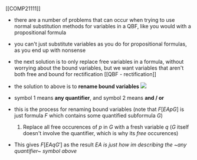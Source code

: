 [[COMP21111]]

- there are a number of problems that can occur when trying to use normal substitution methods for variables in a QBF, like you would with a propositional formula
- you can't just substitute variables as you do for propositional formulas, as you end up with nonsense

- the next solution is to only replace free variables in a formula, without worrying about the bound variables, but we want variables that aren't both free and bound for rectification [[QBF - rectification]]

- the solution to above is to **rename bound variables**
  ![](https://i.imgur.com/GpQYkIj.png)
  
- symbol 1 means **any quantifier**, and symbol 2 means **and / or**

- this is the process for renaming bound variables (note that $F[EApG]$ is just formula $F$ which contains some quantified subformula $G$)
	1. Replace all free occurences of $p$ in $G$ with a fresh variable $q$ ($G$ itself doesn't involve the quantifier, which is why its *free* occurences)
- This gives $F[EAqG']$ as the result
*$EA$ is just how im describing the ~any quantifier~ symbol above*

  
